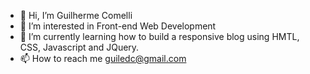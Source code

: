 - 👋 Hi, I’m Guilherme Comelli
- 👀 I’m interested in Front-end Web Development
- 🌱 I’m currently learning how to build a responsive blog using HMTL, CSS, Javascript and JQuery.
- 📫 How to reach me guiledc@gmail.com

<!---
guilhermoz/guilhermoz is a ✨ special ✨ repository because its `README.md` (this file) appears on your GitHub profile.
You can click the Preview link to take a look at your changes.
--->
